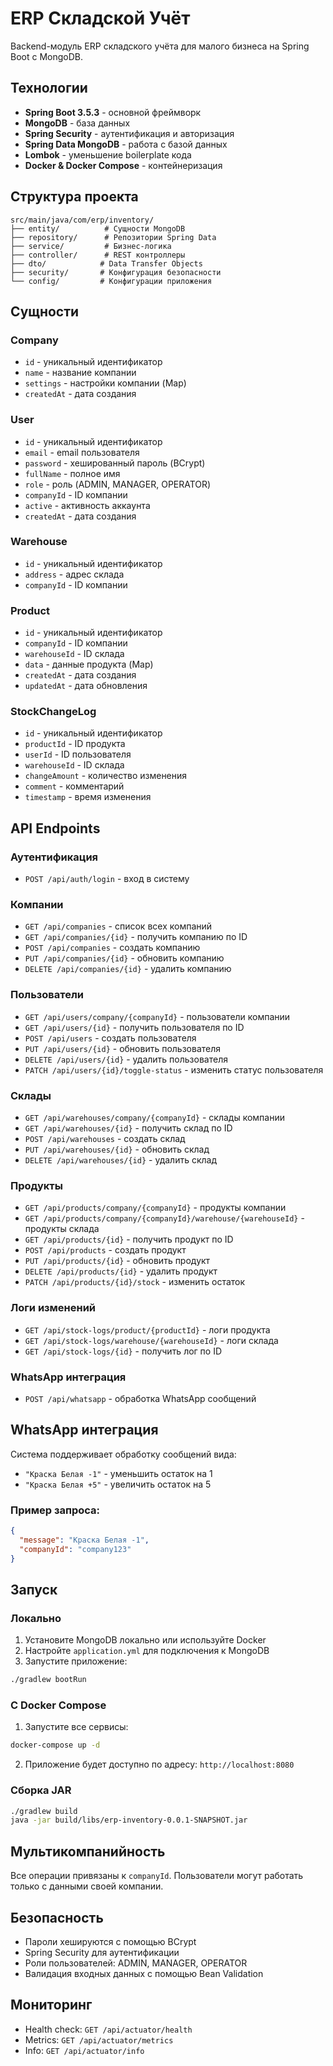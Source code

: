 # ERP Складской Учёт

Backend-модуль ERP складского учёта для малого бизнеса на Spring Boot с MongoDB.

## Технологии

- **Spring Boot 3.5.3** - основной фреймворк
- **MongoDB** - база данных
- **Spring Security** - аутентификация и авторизация
- **Spring Data MongoDB** - работа с базой данных
- **Lombok** - уменьшение boilerplate кода
- **Docker & Docker Compose** - контейнеризация

## Структура проекта

```
src/main/java/com/erp/inventory/
├── entity/          # Сущности MongoDB
├── repository/      # Репозитории Spring Data
├── service/         # Бизнес-логика
├── controller/      # REST контроллеры
├── dto/            # Data Transfer Objects
├── security/       # Конфигурация безопасности
└── config/         # Конфигурации приложения
```

## Сущности

### Company
- `id` - уникальный идентификатор
- `name` - название компании
- `settings` - настройки компании (Map)
- `createdAt` - дата создания

### User
- `id` - уникальный идентификатор
- `email` - email пользователя
- `password` - хешированный пароль (BCrypt)
- `fullName` - полное имя
- `role` - роль (ADMIN, MANAGER, OPERATOR)
- `companyId` - ID компании
- `active` - активность аккаунта
- `createdAt` - дата создания

### Warehouse
- `id` - уникальный идентификатор
- `address` - адрес склада
- `companyId` - ID компании

### Product
- `id` - уникальный идентификатор
- `companyId` - ID компании
- `warehouseId` - ID склада
- `data` - данные продукта (Map)
- `createdAt` - дата создания
- `updatedAt` - дата обновления

### StockChangeLog
- `id` - уникальный идентификатор
- `productId` - ID продукта
- `userId` - ID пользователя
- `warehouseId` - ID склада
- `changeAmount` - количество изменения
- `comment` - комментарий
- `timestamp` - время изменения

## API Endpoints

### Аутентификация
- `POST /api/auth/login` - вход в систему

### Компании
- `GET /api/companies` - список всех компаний
- `GET /api/companies/{id}` - получить компанию по ID
- `POST /api/companies` - создать компанию
- `PUT /api/companies/{id}` - обновить компанию
- `DELETE /api/companies/{id}` - удалить компанию

### Пользователи
- `GET /api/users/company/{companyId}` - пользователи компании
- `GET /api/users/{id}` - получить пользователя по ID
- `POST /api/users` - создать пользователя
- `PUT /api/users/{id}` - обновить пользователя
- `DELETE /api/users/{id}` - удалить пользователя
- `PATCH /api/users/{id}/toggle-status` - изменить статус пользователя

### Склады
- `GET /api/warehouses/company/{companyId}` - склады компании
- `GET /api/warehouses/{id}` - получить склад по ID
- `POST /api/warehouses` - создать склад
- `PUT /api/warehouses/{id}` - обновить склад
- `DELETE /api/warehouses/{id}` - удалить склад

### Продукты
- `GET /api/products/company/{companyId}` - продукты компании
- `GET /api/products/company/{companyId}/warehouse/{warehouseId}` - продукты склада
- `GET /api/products/{id}` - получить продукт по ID
- `POST /api/products` - создать продукт
- `PUT /api/products/{id}` - обновить продукт
- `DELETE /api/products/{id}` - удалить продукт
- `PATCH /api/products/{id}/stock` - изменить остаток

### Логи изменений
- `GET /api/stock-logs/product/{productId}` - логи продукта
- `GET /api/stock-logs/warehouse/{warehouseId}` - логи склада
- `GET /api/stock-logs/{id}` - получить лог по ID

### WhatsApp интеграция
- `POST /api/whatsapp` - обработка WhatsApp сообщений

## WhatsApp интеграция

Система поддерживает обработку сообщений вида:
- `"Краска Белая -1"` - уменьшить остаток на 1
- `"Краска Белая +5"` - увеличить остаток на 5

### Пример запроса:
```json
{
  "message": "Краска Белая -1",
  "companyId": "company123"
}
```

## Запуск

### Локально

1. Установите MongoDB локально или используйте Docker
2. Настройте `application.yml` для подключения к MongoDB
3. Запустите приложение:
```bash
./gradlew bootRun
```

### С Docker Compose

1. Запустите все сервисы:
```bash
docker-compose up -d
```

2. Приложение будет доступно по адресу: `http://localhost:8080`

### Сборка JAR

```bash
./gradlew build
java -jar build/libs/erp-inventory-0.0.1-SNAPSHOT.jar
```

## Мультикомпанийность

Все операции привязаны к `companyId`. Пользователи могут работать только с данными своей компании.

## Безопасность

- Пароли хешируются с помощью BCrypt
- Spring Security для аутентификации
- Роли пользователей: ADMIN, MANAGER, OPERATOR
- Валидация входных данных с помощью Bean Validation

## Мониторинг

- Health check: `GET /api/actuator/health`
- Metrics: `GET /api/actuator/metrics`
- Info: `GET /api/actuator/info` 